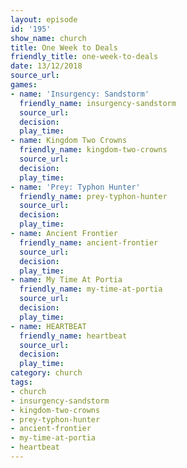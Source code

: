```yaml
---
layout: episode
id: '195'
show_name: church
title: One Week to Deals
friendly_title: one-week-to-deals
date: 13/12/2018
source_url: 
games:
- name: 'Insurgency: Sandstorm'
  friendly_name: insurgency-sandstorm
  source_url: 
  decision: 
  play_time: 
- name: Kingdom Two Crowns
  friendly_name: kingdom-two-crowns
  source_url: 
  decision: 
  play_time: 
- name: 'Prey: Typhon Hunter'
  friendly_name: prey-typhon-hunter
  source_url: 
  decision: 
  play_time: 
- name: Ancient Frontier
  friendly_name: ancient-frontier
  source_url: 
  decision: 
  play_time: 
- name: My Time At Portia
  friendly_name: my-time-at-portia
  source_url: 
  decision: 
  play_time: 
- name: HEARTBEAT
  friendly_name: heartbeat
  source_url: 
  decision: 
  play_time: 
category: church
tags:
- church
- insurgency-sandstorm
- kingdom-two-crowns
- prey-typhon-hunter
- ancient-frontier
- my-time-at-portia
- heartbeat
---
```

